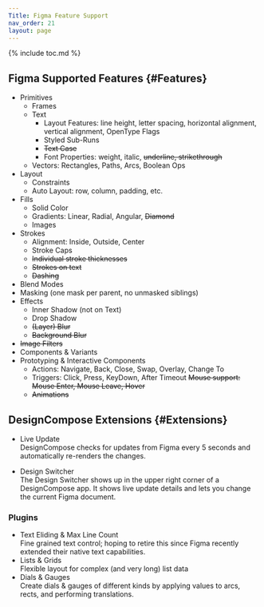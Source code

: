 ```yaml
---
Title: Figma Feature Support
nav_order: 21
layout: page
---
```


{% include toc.md %}

## Figma Supported Features {#Features}

- Primitives
  - Frames
  - Text
    - Layout Features: line height, letter spacing, horizontal alignment, vertical alignment, OpenType Flags
    - Styled Sub-Runs
    - ~~Text Case~~
    - Font Properties: weight, italic, ~~underline, strikethrough~~
  - Vectors: Rectangles, Paths, Arcs, Boolean Ops
- Layout
  - Constraints
  - Auto Layout: row, column, padding, etc.
- Fills
  - Solid Color
  - Gradients: Linear, Radial, Angular, ~~Diamond~~
  - Images
- Strokes 
  - Alignment: Inside, Outside, Center
  - Stroke Caps
  - ~~Individual stroke thicknesses~~
  - ~~Strokes on text~~
  - ~~Dashing~~
- Blend Modes
- Masking (one mask per parent, no unmasked siblings)
- Effects
  - Inner Shadow (not on Text)
  - Drop Shadow
  - ~~(Layer) Blur~~
  - ~~Background Blur~~
- ~~Image Filters~~
- Components & Variants
- Prototyping & Interactive Components
  - Actions: Navigate, Back, Close, Swap, Overlay, Change To
  - Triggers: Click, Press, KeyDown, After Timeout ~~Mouse support: Mouse Enter, Mouse Leave, Hover~~
  - ~~Animations~~

## DesignCompose Extensions {#Extensions}

- Live Update \
    DesignCompose checks for updates from Figma every 5 seconds and automatically re-renders the changes.

- Design Switcher \
    The Design Switcher shows up in the upper right corner of a DesignCompose app. It shows live update details and lets you change the current Figma document.

### Plugins
- Text Eliding & Max Line Count \
    Fine grained text control; hoping to retire this since Figma recently extended their native text capabilities.
- Lists & Grids \
    Flexible layout for complex (and very long) list data
- Dials & Gauges \
    Create dials & gauges of different kinds by applying values to arcs, rects, and performing translations.

